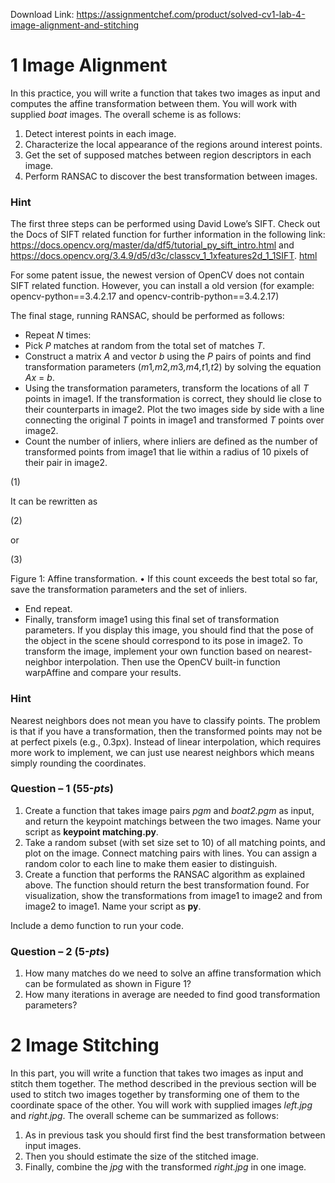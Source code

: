 Download Link: https://assignmentchef.com/product/solved-cv1-lab-4-image-alignment-and-stitching
<br>
<h1><a name="_Toc4584"></a>1             Image Alignment</h1>

In this practice, you will write a function that takes two images as input and computes the affine transformation between them. You will work with supplied <em>boat </em>images. The overall scheme is as follows:

<ol>

 <li>Detect interest points in each image.</li>

 <li>Characterize the local appearance of the regions around interest points.</li>

 <li>Get the set of supposed matches between region descriptors in each image.</li>

 <li>Perform RANSAC to discover the best transformation between images.</li>

</ol>

<h3>Hint</h3>

The first three steps can be performed using David Lowe’s SIFT. Check out the Docs of SIFT related function for further information in the following link: <a href="https://docs.opencv.org/master/da/df5/tutorial_py_sift_intro.html">https://docs.opencv.org/master/da/df5/tutorial_py_sift_intro.html</a> and <a href="https://docs.opencv.org/3.4.9/d5/d3c/classcv_1_1xfeatures2d_1_1SIFT.html">https://docs.opencv.org/3.4.9/d5/d3c/classcv_1_1xfeatures2d_1_1SIFT. </a><a href="https://docs.opencv.org/3.4.9/d5/d3c/classcv_1_1xfeatures2d_1_1SIFT.html">html</a>

For some patent issue, the newest version of OpenCV does not contain SIFT related function. However, you can install a old version (for example: opencv-python==3.4.2.17 and opencv-contrib-python==3.4.2.17)

The final stage, running RANSAC, should be performed as follows:

<ul>

 <li>Repeat <em>N </em>times:</li>

 <li>Pick <em>P </em>matches at random from the total set of matches <em>T</em>.</li>

 <li>Construct a matrix <em>A </em>and vector <em>b </em>using the <em>P </em>pairs of points and find transformation parameters (<em>m</em>1<em>,m</em>2<em>,m</em>3<em>,m</em>4<em>,t</em>1<em>,t</em>2) by solving the equation <em>Ax </em>= <em>b</em>.</li>

 <li>Using the transformation parameters, transform the locations of all <em>T </em>points in image1. If the transformation is correct, they should lie close to their counterparts in image2. Plot the two images side by side with a line connecting the original <em>T </em>points in image1 and transformed <em>T </em>points over image2.</li>

 <li>Count the number of inliers, where inliers are defined as the number of transformed points from image1 that lie within a radius of 10 pixels of their pair in image2.</li>

</ul>

(1)

It can be rewritten as

(2)

or

(3)

Figure 1: Affine transformation. • If this count exceeds the best total so far, save the transformation parameters and the set of inliers.

<ul>

 <li>End repeat.</li>

 <li>Finally, transform image1 using this final set of transformation parameters. If you display this image, you should find that the pose of the object in the scene should correspond to its pose in image2. To transform the image, implement your own function based on nearest-neighbor interpolation. Then use the OpenCV built-in function warpAffine and compare your results.</li>

</ul>

<h3>Hint</h3>

Nearest neighbors does not mean you have to classify points. The problem is that if you have a transformation, then the transformed points may not be at perfect pixels (e.g., 0.3px). Instead of linear interpolation, which requires more work to implement, we can just use nearest neighbors which means simply rounding the coordinates.

<h3>Question – 1 (55-<em>pts</em>)</h3>

<ol>

 <li>Create a function that takes image pairs <em>pgm </em>and <em>boat2.pgm </em>as input, and return the keypoint matchings between the two images. Name your script as <strong>keypoint matching.py</strong>.</li>

 <li>Take a random subset (with set size set to 10) of all matching points, and plot on the image. Connect matching pairs with lines. You can assign a random color to each line to make them easier to distinguish.</li>

 <li>Create a function that performs the RANSAC algorithm as explained above. The function should return the best transformation found. For visualization, show the transformations from image1 to image2 and from image2 to image1. Name your script as <strong>py</strong>.</li>

</ol>

Include a demo function to run your code.

<h3>Question – 2 (5-<em>pts</em>)</h3>

<ol>

 <li>How many matches do we need to solve an affine transformation which can be formulated as shown in Figure 1?</li>

 <li>How many iterations in average are needed to find good transformation parameters?</li>

</ol>

<h1><a name="_Toc4585"></a>2             Image Stitching</h1>

In this part, you will write a function that takes two images as input and stitch them together. The method described in the previous section will be used to stitch two images together by transforming one of them to the coordinate space of the other. You will work with supplied images <em>left.jpg </em>and <em>right.jpg</em>. The overall scheme can be summarized as follows:

<ol>

 <li>As in previous task you should first find the best transformation between input images.</li>

 <li>Then you should estimate the size of the stitched image.</li>

 <li>Finally, combine the <em>jpg </em>with the transformed <em>right.jpg </em>in one image.</li>

</ol>